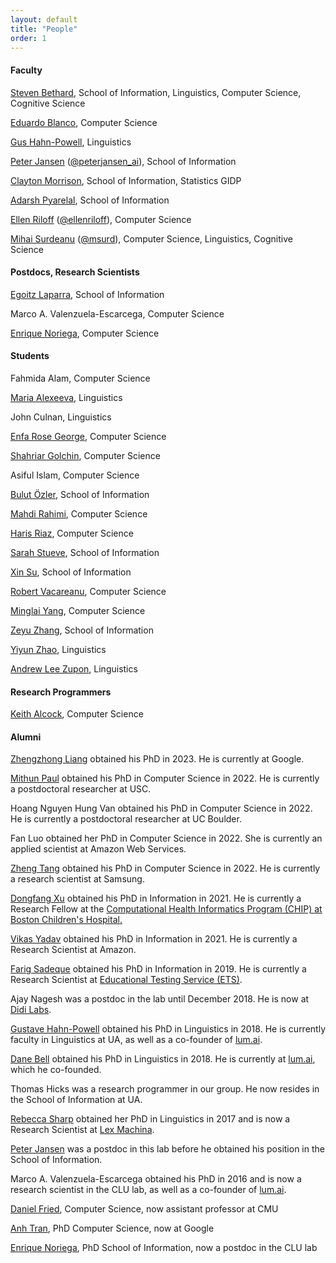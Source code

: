 ```yaml
---
layout: default
title: "People"
order: 1
---
```



#### Faculty ####

[Steven Bethard](http://bethard.github.io), School of Information, Linguistics, Computer Science, Cognitive Science

[Eduardo Blanco](https://eduardoblanco.github.io/), Computer Science

[Gus Hahn-Powell](https://linguistics.arizona.edu/user/gus-hahn-powell), Linguistics

[Peter Jansen](http://ischool.arizona.edu/users/peter-jansen) ([@peterjansen_ai](https://twitter.com/peterjansen_ai)), School of Information

[Clayton Morrison](http://w3.sista.arizona.edu/~clayton/), School of Information, Statistics GIDP

[Adarsh Pyarelal](http://adarsh.cc), School of Information

[Ellen Riloff](http://www2.cs.arizona.edu/~riloff/) ([@ellenriloff](https://twitter.com/ellenriloff)), Computer Science

[Mihai Surdeanu](http://www.surdeanu.info/mihai) ([@msurd](https://twitter.com/msurd)), Computer Science, Linguistics, Cognitive Science

#### Postdocs, Research Scientists ####

[Egoitz Laparra](https://egolaparra.github.io), School of Information

Marco A. Valenzuela-Escarcega, Computer Science

[Enrique Noriega](https://enoriega.info), Computer Science


#### Students ####

Fahmida Alam, Computer Science

[Maria Alexeeva](https://maxaalexeeva.github.io/), Linguistics

John Culnan, Linguistics

[Enfa Rose George](https://www.beingenfa.com), Computer Science

[Shahriar Golchin](https://www.cs.arizona.edu/person/shahriar-golchin), Computer Science

Asiful Islam, Computer Science

[Bulut Özler](https://ischool.arizona.edu/people/bulut-ozler), School of Information

[Mahdi Rahimi](https://www.cs.arizona.edu/person/mahdi-rahimi), Computer Science

[Haris Riaz](https://www.cs.arizona.edu/person/haris-riaz), Computer Science

[Sarah Stueve](https://ischool.arizona.edu/people/sarah-stueve), School of Information

[Xin Su](https://xinsu.name), School of Information

[Robert Vacareanu](https://www.cs.arizona.edu/person/robert-vacareanu), Computer Science

[Minglai Yang](https://ymingl.com), Computer Science

[Zeyu Zhang](https://jerryzeyu.github.io/), School of Information

[Yiyun Zhao](https://yiyunzhao.github.io/), Linguistics

[Andrew Lee Zupon](https://zupon.github.io/), Linguistics


#### Research Programmers ####

[Keith Alcock](http://www.keithalcock.com), Computer Science

#### Alumni ####

[Zhengzhong Liang](https://zhengzhongliang.github.io) obtained his PhD in 2023. He is currently at Google.

[Mithun Paul](https://www2.cs.arizona.edu/people/mithunpaul/) obtained his PhD in Computer Science in 2022. He is currently a postdoctoral researcher at USC.

Hoang Nguyen Hung Van obtained his PhD in Computer Science in 2022. He is currently a postdoctoral researcher at UC Boulder.

Fan Luo obtained her PhD in Computer Science in 2022. She is currently an applied scientist at Amazon Web Services.

[Zheng Tang](http://www.ztang.info) obtained his PhD in Computer Science in 2022. He is currently a research scientist at Samsung.

[Dongfang Xu](https://www.linkedin.com/in/dongfangxu9/) obtained his PhD in Information in 2021.
He is currently a Research Fellow at the [Computational Health Informatics Program (CHIP) at Boston Children's Hospital.](http://chip.org/)

[Vikas Yadav](https://www.linkedin.com/in/vyf95/) obtained his PhD in Information in 2021.
He is currently a Research Scientist at Amazon.

[Farig Sadeque](https://www.linkedin.com/in/farig-sadeque-a982125b/) obtained his PhD in Information in 2019.
He is currently a Research Scientist at [Educational Testing Service (ETS)](https://www.ets.org/).

Ajay Nagesh was a postdoc in the lab until December 2018. He is now at [Didi Labs](http://www.didi-labs.com/).

[Gustave Hahn-Powell](http://linguistics.arizona.edu/user/gustave-hahn-powell) obtained his PhD in Linguistics in 2018. He is currently faculty in Linguistics at UA, as well as a co-founder of [lum.ai](https://lum.ai).

[Dane Bell](http://www.u.arizona.edu/~dane/) obtained his PhD in Linguistics in 2018. He is currently at [lum.ai](https://lum.ai), which he co-founded.

Thomas Hicks was a research programmer in our group. He now resides in the School of Information at UA.

[Rebecca Sharp](http://linguistics.arizona.edu/user/rebecca-sharp) obtained her PhD in Linguistics in 2017 and is now a Research Scientist at [Lex Machina](https://lexmachina.com).

[Peter Jansen](http://ischool.arizona.edu/users/peter-jansen) was a postdoc in this lab before he obtained his position in the School of Information.

Marco A. Valenzuela-Escarcega obtained his PhD in 2016 and is now a research scientist in the CLU lab, as well as a co-founder of [lum.ai](http://lum.ai).

[Daniel Fried](http://www.cs.arizona.edu/~dfried/), Computer Science, now assistant professor at CMU

[Anh Tran](https://trananh.github.io), PhD Computer Science, now at Google

[Enrique Noriega](https://enoriega.info), PhD School of Information, now a postdoc in the CLU lab
